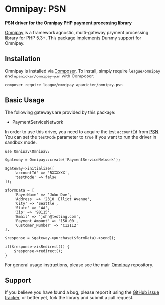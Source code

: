 # Omnipay: PSN

**PSN driver for the Omnipay PHP payment processing library**

[Omnipay](https://github.com/thephpleague/omnipay) is a framework agnostic, multi-gateway payment
processing library for PHP 5.3+. This package implements Dummy support for Omnipay.

## Installation

Omnipay is installed via [Composer](http://getcomposer.org/). To install, simply require `league/omnipay` and `apanicker/omnipay-psn` with Composer:

```
composer require league/omnipay apanicker/omnipay-psn
```

## Basic Usage

The following gateways are provided by this package:

* PaymentServiceNetwork

In order to use this driver, you need to acquire the test  `accountId` from [PSN](https://www.info.paymentservicenetwork.com). You can set the `testMode` parameter to `true` if you want to run the driver in sandbox mode.

```
use Omnipay\Omnipay;

$gateway = Omnipay::create('PaymentServiceNetwork');

$gateway->initialize([
    'accountId' => 'RXXXXXX',
    'testMode' => false
]);

$formData = [
    'PayerName' => 'John Doe',
    'Address' => '2310  Elliot Avenue',
    'City' => 'Seattle',
    'State' => 'WA',
    'Zip' => '98115',
    'Email' => 'john@testing.com',
    'Payment_Amount' => '150.00',
    'Customer_Number' => 'C12112'
];

$response = $gateway->purchase($formData)->send();

if($response->isRedirect()) {
    $response->redirect();
}
```
For general usage instructions, please see the main [Omnipay](https://github.com/thephpleague/omnipay) repository.

## Support

If you believe you have found a bug, please report it using the [GitHub issue tracker](https://github.com/apanicker/omnipay-psn/issues),
or better yet, fork the library and submit a pull request.
